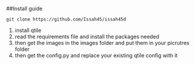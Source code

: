 
##Install guide

```git clone https://github.com/Issah45/issah45d```

1. install qtile
2. read the requirements file and install the packages needed
3. then get the images in the images folder and put them in your picrutres folder
4. then get the config.py and replace your existing qtile config with it
